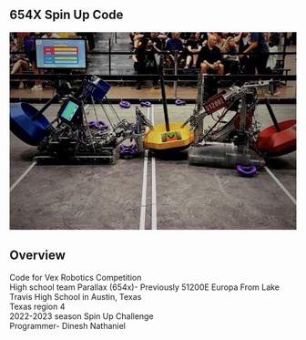 ## 654X Spin Up Code
  
<div align='center'>
<img src="TugWith46T.png" alt="Tug Against 46T" title="Tug Pic">
</div>

## Overview
Code for Vex Robotics Competition  
High school team Parallax (654x)- Previously 51200E Europa 
From Lake Travis High School in Austin, Texas         
Texas region 4  
2022-2023 season Spin Up Challenge    
Programmer- Dinesh Nathaniel
